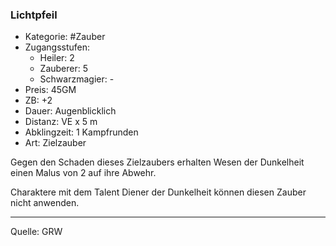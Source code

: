 ### Lichtpfeil

- Kategorie: #Zauber
- Zugangsstufen:
  - Heiler: 2
  - Zauberer: 5
  - Schwarzmagier: -
- Preis: 45GM
- ZB: +2
- Dauer: Augenblicklich
- Distanz: VE x 5 m
- Abklingzeit: 1 Kampfrunden
- Art: Zielzauber

Gegen den Schaden dieses Zielzaubers erhalten Wesen der Dunkelheit einen Malus von 2 auf ihre Abwehr.

Charaktere mit dem Talent Diener der Dunkelheit können diesen Zauber nicht anwenden.

---

Quelle: GRW

